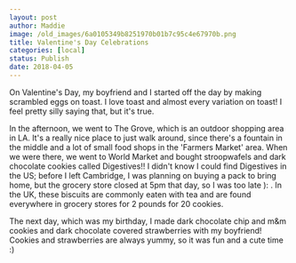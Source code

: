 ```yaml
---
layout: post
author: Maddie
image: /old_images/6a0105349b8251970b01b7c95c4e67970b.png
title: Valentine's Day Celebrations
categories: [local]
status: Publish
date: 2018-04-05
---
```


On Valentine's Day, my boyfriend and I started off the day by making scrambled eggs on toast. I love toast and almost every variation on toast! I feel pretty silly saying that, but it's true.

In the afternoon, we went to The Grove, which is an outdoor shopping area in LA. It's a really nice place to just walk around, since there's a fountain in the middle and a lot of small food shops in the 'Farmers Market' area. 
When we were there, we went to World Market and bought stroopwafels and dark chocolate cookies called Digestives!! I didn't know I could find Digestives in the US; before I left Cambridge, I was planning on buying a pack to bring home, but the grocery store closed at 5pm that day, so I was too late ): . In the UK, these biscuits are commonly eaten with tea and are found everywhere in grocery stores for 2 pounds for 20 cookies.

The next day, which was my birthday, I made dark chocolate chip and m&amp;m cookies and dark chocolate covered strawberries with my boyfriend! Cookies and strawberries are always yummy, so it was fun and a cute time :)
